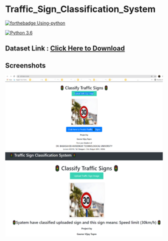 # Traffic_Sign_Classification_System 

[![forthebadge Using-python](http://ForTheBadge.com/images/badges/made-with-python.svg)](https://www.python.org/) 

[![Python 3.6](https://img.shields.io/badge/Project%20By-Gaurav%20Vijay%20Topre-yellow)](https://linktr.ee/gauravtopre)

## Dataset Link : [Click Here to Download](https://www.kaggle.com/meowmeowmeowmeowmeow/gtsrb-german-traffic-sign)

## Screenshots

<img src="https://github.com/gauravtopre9/Traffic_Sign_Classification_System/blob/main/Capture1.PNG">

<img src= "https://github.com/gauravtopre9/Traffic_Sign_Classification_System/blob/main/Capture2.PNG">
